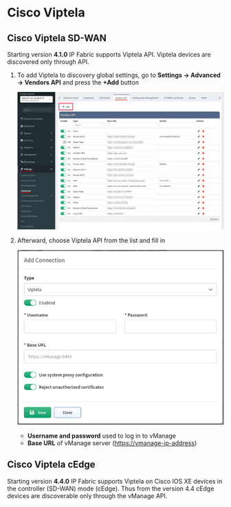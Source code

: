 # Cisco Viptela

## Cisco Viptela SD-WAN

Starting version **4.1.0** IP Fabric supports Viptela API. Viptela devices are discovered only through API.

1. To add Viptela to discovery global settings, go to **Settings → Advanced → Vendors API** and press the **+Add** button

   ![vendor api add](vendor_api_add.png)

2. Afterward, choose Viptela API from the list and fill in

   ![viptela api add](viptela_api_add.png)

   - **Username and password** used to log in to vManage
   - **Base URL** of vManage server ([https://vmanage-ip-address](https://vmanage-ip-address))

## Cisco Viptela cEdge

Starting version **4.4.0** IP Fabric supports Viptela on Cisco IOS XE devices in the controller (SD-WAN) mode (cEdge). Thus from the version 4.4 cEdge devices are discoverable only through the vManage API.
